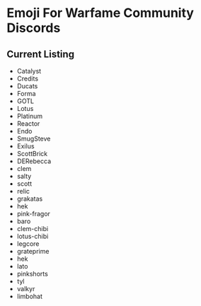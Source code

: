 # Emoji For Warfame Community Discords

## Current Listing

* Catalyst
* Credits
* Ducats
* Forma
* GOTL
* Lotus
* Platinum
* Reactor
* Endo
* SmugSteve
* Exilus
* ScottBrick
* DERebecca
* clem
* salty
* scott
* relic
* grakatas
* hek
* pink-fragor
* baro
* clem-chibi
* lotus-chibi
* legcore
* grateprime
* hek
* lato
* pinkshorts
* tyl
* valkyr
* limbohat
